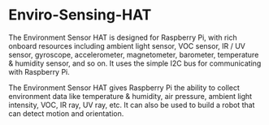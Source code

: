 # Enviro-Sensing-HAT
The Environment Sensor HAT is designed for Raspberry Pi, with rich onboard resources including ambient light sensor, VOC sensor, IR / UV sensor, gyroscope, accelerometer, magnetometer, barometer, temperature & humidity sensor, and so on. It uses the simple I2C bus for communicating with Raspberry Pi.

The Environment Sensor HAT gives Raspberry Pi the ability to collect environment data like temperature & humidity, air pressure, ambient light intensity, VOC, IR ray, UV ray, etc. It can also be used to build a robot that can detect motion and orientation.
